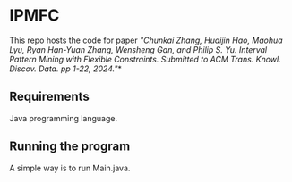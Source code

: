 # IPMFC

This repo hosts the code for paper **"Chunkai Zhang, Huaijin Hao, Maohua Lyu, Ryan Han-Yuan Zhang, Wensheng Gan*, and Philip S. Yu. Interval Pattern Mining with Flexible Constraints. Submitted to ACM Trans. Knowl. Discov. Data. pp 1-22, 2024."**

## Requirements
Java programming language.

## Running the program
A simple way is to run Main.java.
